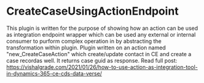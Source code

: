 # CreateCaseUsingActionEndpoint
This plugin is written for the purpose of showing how an action can be used as integration endpoint wrapper which can be used any external or internal consumer to purform complex 
operation in by abstracting the transformation within plugin. 
Plugin written on an action named "new_CreateCaseAction" which create/update contact in CE and create a case recordas well.
It returns case guid as response.
Read full post: https://vishalgrade.com/2021/01/26/how-to-use-action-as-integration-tool-in-dynamics-365-ce-cds-data-verse/
